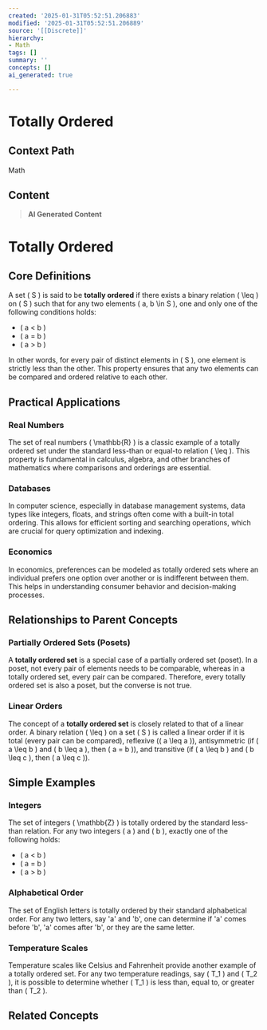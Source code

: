 ```yaml
---
created: '2025-01-31T05:52:51.206883'
modified: '2025-01-31T05:52:51.206889'
source: '[[Discrete]]'
hierarchy:
- Math
tags: []
summary: ''
concepts: []
ai_generated: true

---
```


# Totally Ordered

## Context Path
Math

## Content
> **AI Generated Content**
 # Totally Ordered

## Core Definitions

A set \( S \) is said to be **totally ordered** if there exists a binary relation \( \leq \) on \( S \) such that for any two elements \( a, b \in S \), one and only one of the following conditions holds:
- \( a < b \)
- \( a = b \)
- \( a > b \)

In other words, for every pair of distinct elements in \( S \), one element is strictly less than the other. This property ensures that any two elements can be compared and ordered relative to each other.

## Practical Applications

### Real Numbers
The set of real numbers \( \mathbb{R} \) is a classic example of a totally ordered set under the standard less-than or equal-to relation \( \leq \). This property is fundamental in calculus, algebra, and other branches of mathematics where comparisons and orderings are essential.

### Databases
In computer science, especially in database management systems, data types like integers, floats, and strings often come with a built-in total ordering. This allows for efficient sorting and searching operations, which are crucial for query optimization and indexing.

### Economics
In economics, preferences can be modeled as totally ordered sets where an individual prefers one option over another or is indifferent between them. This helps in understanding consumer behavior and decision-making processes.

## Relationships to Parent Concepts

### Partially Ordered Sets (Posets)
A **totally ordered set** is a special case of a partially ordered set (poset). In a poset, not every pair of elements needs to be comparable, whereas in a totally ordered set, every pair can be compared. Therefore, every totally ordered set is also a poset, but the converse is not true.

### Linear Orders
The concept of a **totally ordered set** is closely related to that of a linear order. A binary relation \( \leq \) on a set \( S \) is called a linear order if it is total (every pair can be compared), reflexive (\( a \leq a \)), antisymmetric (if \( a \leq b \) and \( b \leq a \), then \( a = b \)), and transitive (if \( a \leq b \) and \( b \leq c \), then \( a \leq c \)).

## Simple Examples

### Integers
The set of integers \( \mathbb{Z} \) is totally ordered by the standard less-than relation. For any two integers \( a \) and \( b \), exactly one of the following holds:
- \( a < b \)
- \( a = b \)
- \( a > b \)

### Alphabetical Order
The set of English letters is totally ordered by their standard alphabetical order. For any two letters, say 'a' and 'b', one can determine if 'a' comes before 'b', 'a' comes after 'b', or they are the same letter.

### Temperature Scales
Temperature scales like Celsius and Fahrenheit provide another example of a totally ordered set. For any two temperature readings, say \( T_1 \) and \( T_2 \), it is possible to determine whether \( T_1 \) is less than, equal to, or greater than \( T_2 \).

## Related Concepts
